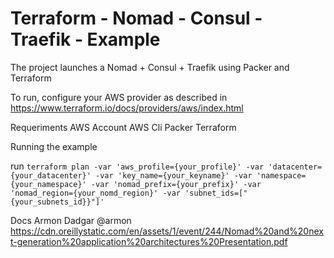 # Terraform - Nomad - Consul - Traefik - Example

The project launches a Nomad + Consul + Traefik using Packer and Terraform

To run, configure your AWS provider as described in https://www.terraform.io/docs/providers/aws/index.html

Requeriments
    AWS Account
    AWS Cli
    Packer
    Terraform

Running the example

run `terraform plan -var 'aws_profile={your_profile}' -var 'datacenter={your_datacenter}' -var 'key_name={your_keyname}' -var 'namespace={your_namespace}' -var 'nomad_prefix={your_prefix}' -var 'nomad_region={your_nomd_region}' -var 'subnet_ids=["{your_subnets_id}}"]'`

Docs
 Armon Dadgar @armon
 https://cdn.oreillystatic.com/en/assets/1/event/244/Nomad%20and%20next-generation%20application%20architectures%20Presentation.pdf
